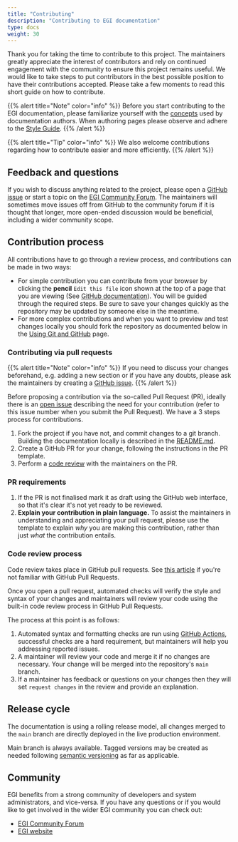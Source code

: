 ```yaml
---
title: "Contributing"
description: "Contributing to EGI documentation"
type: docs
weight: 30
---
```


Thank you for taking the time to contribute to this project. The maintainers
greatly appreciate the interest of contributors and rely on continued engagement
with the community to ensure this project remains useful. We would like to
take steps to put contributors in the best possible position to have their
contributions accepted. Please take a few moments to read this short guide on
how to contribute.

{{% alert title="Note" color="info" %}} Before you start contributing to the
EGI documentation, please familiarize yourself with the [concepts](../concepts)
used by documentation authors. When authoring pages please observe and adhere
to the [Style Guide](style).
{{% /alert %}}

{{% alert title="Tip" color="info" %}} We also welcome contributions
regarding how to contribute easier and more efficiently.
{{% /alert %}}

## Feedback and questions

If you wish to discuss anything related to the project, please open a
[GitHub issue](https://github.com/EGI-Federation/documentation/issues/new) or
start a topic on the [EGI Community Forum](https://community.egi.eu). The
maintainers will sometimes move issues off from GitHub to the community forum if
it is thought that longer, more open-ended discussion would be beneficial,
including a wider community scope.

## Contribution process

All contributions have to go through a review process, and contributions can be
made in two ways:

- For simple contribution you can contribute from your browser by clicking the
  **pencil** `Edit this file` icon shown at the top of a page that you are
  viewing (See
  [GitHub documentation](https://help.github.com/en/github/managing-files-in-a-repository/editing-files-in-another-users-repository)).
  You will be guided through the required steps. Be sure to save your
  changes quickly as the repository may be updated by someone else in the
  meantime.
- For more complex contributions and when you want to preview and test changes
  locally you should fork the repository as documented below in the
  [Using Git and GitHub](git) page.

### Contributing via pull requests

{{% alert title="Note" color="info" %}} If you need to discuss your changes
beforehand, e.g. adding a new section or if you have any doubts, please ask
the maintainers by creating a
[GitHub issue](https://github.com/EGI-Federation/documentation/issues/new).
{{% /alert %}}

Before proposing a contribution via the so-called Pull Request (PR), ideally
there is an [open issue](https://github.com/EGI-Federation/documentation/issues)
describing the need for your contribution (refer to this issue number when you
submit the Pull Request). We have a 3 steps process for contributions.

1. Fork the project if you have not, and commit changes to a git branch.
   Building the documentation locally is described in the
   [README.md](https://github.com/EGI-Federation/documentation/blob/main/README.md).
1. Create a GitHub PR for your change, following the instructions in
   the PR template.
1. Perform a [code review](#code-review-process) with the maintainers on the PR.

### PR requirements

1. If the PR is not finalised mark it as draft using the GitHub web interface,
   so that it's clear it's not yet ready to be reviewed.
1. **Explain your contribution in plain language.** To assist the maintainers in
   understanding and appreciating your pull request, please use the template to
   explain _why_ you are making this contribution, rather than just _what_ the
   contribution entails.

### Code review process

Code review takes place in GitHub pull requests. See
[this article](https://help.github.com/articles/about-pull-requests/) if you're
not familiar with GitHub Pull Requests.

Once you open a pull request, automated checks will verify the style and syntax
of your changes and maintainers will review your code using the built-in code
review process in GitHub Pull Requests.

The process at this point is as follows:

1. Automated syntax and formatting checks are run using
   [GitHub Actions](https://github.com/features/actions), successful checks are
   a hard requirement, but maintainers will help you addressing reported issues.
1. A maintainer will review your code and merge it if no changes are necessary.
   Your change will be merged into the repository's `main` branch.
1. If a maintainer has feedback or questions on your changes then they will set
   `request changes` in the review and provide an explanation.

## Release cycle

The documentation is using a rolling release model, all changes merged to the
`main` branch are directly deployed in the live production environment.

Main branch is always available. Tagged versions may be created as needed
following [semantic versioning](https://semver.org/) as far as applicable.

## Community

EGI benefits from a strong community of developers and system administrators,
and vice-versa. If you have any questions or if you would like to get involved
in the wider EGI community you can check out:

- [EGI Community Forum](https://community.egi.eu/)
- [EGI website](https://www.egi.eu)
